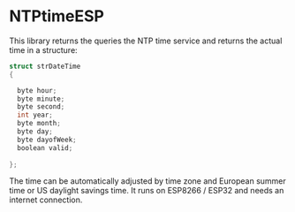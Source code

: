 # NTPtimeESP

This library returns the queries the NTP time service and returns the actual time in a structure:

```c
struct strDateTime
{

  byte hour;
  byte minute;
  byte second;
  int year;
  byte month;
  byte day;
  byte dayofWeek;
  boolean valid;
  
};
```

The time can be automatically adjusted by time zone and European summer time or US daylight savings time.
It runs on ESP8266 / ESP32 and needs an internet connection.
